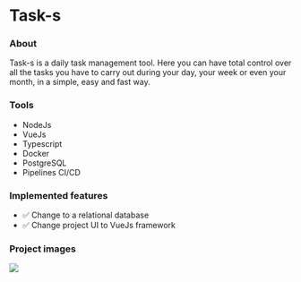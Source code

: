 <h1> Task-s </h1>

<h3>About</h3>

<p>
    Task-s is a daily task management tool. Here you can have total control over all the tasks you have to carry out during your day, your week or even your month, in a simple, easy and fast way.
</p>

<h3>Tools</h3>

- NodeJs
- VueJs
- Typescript
- Docker
- PostgreSQL
- Pipelines CI/CD

<h3>Implemented features</h3>

- ✅ Change to a relational database
- ✅ Change project UI to VueJs framework

<h3>Project images</h3>

<image src="./readme-images/new_homepage.png"/>